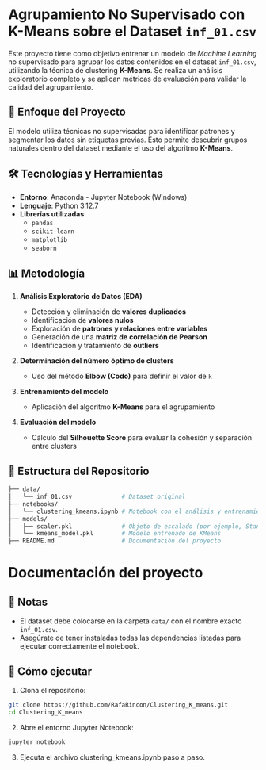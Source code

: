 # Agrupamiento No Supervisado con K-Means sobre el Dataset `inf_01.csv`

Este proyecto tiene como objetivo entrenar un modelo de *Machine Learning* no supervisado para agrupar los datos contenidos en el dataset `inf_01.csv`, utilizando la técnica de clustering **K-Means**. Se realiza un análisis exploratorio completo y se aplican métricas de evaluación para validar la calidad del agrupamiento.

## 🧠 Enfoque del Proyecto

El modelo utiliza técnicas no supervisadas para identificar patrones y segmentar los datos sin etiquetas previas. Esto permite descubrir grupos naturales dentro del dataset mediante el uso del algoritmo **K-Means**.

## 🛠️ Tecnologías y Herramientas

- **Entorno**: Anaconda - Jupyter Notebook (Windows)
- **Lenguaje**: Python 3.12.7
- **Librerías utilizadas**:
  - `pandas`
  - `scikit-learn`
  - `matplotlib`
  - `seaborn`

## 📊 Metodología

1. **Análisis Exploratorio de Datos (EDA)**
   - Detección y eliminación de **valores duplicados**
   - Identificación de **valores nulos**
   - Exploración de **patrones y relaciones entre variables**
   - Generación de una **matriz de correlación de Pearson**
   - Identificación y tratamiento de **outliers**

2. **Determinación del número óptimo de clusters**
   - Uso del método **Elbow (Codo)** para definir el valor de `k`

3. **Entrenamiento del modelo**
   - Aplicación del algoritmo **K-Means** para el agrupamiento

4. **Evaluación del modelo**
   - Cálculo del **Silhouette Score** para evaluar la cohesión y separación entre clusters

## 📁 Estructura del Repositorio
```bash
├── data/
│   └── inf_01.csv              # Dataset original
├── notebooks/
│   └── clustering_kmeans.ipynb # Notebook con el análisis y entrenamiento del modelo
├── models/
│   ├── scaler.pkl              # Objeto de escalado (por ejemplo, StandardScaler)
│   └── kmeans_model.pkl        # Modelo entrenado de KMeans
├── README.md                   # Documentación del proyecto
 ```

# Documentación del proyecto


## 📌 Notas

- El dataset debe colocarse en la carpeta `data/` con el nombre exacto `inf_01.csv`.
- Asegúrate de tener instaladas todas las dependencias listadas para ejecutar correctamente el notebook.

## 🚀 Cómo ejecutar

1. Clona el repositorio:
```bash
git clone https://github.com/RafaRincon/Clustering_K_means.git
cd Clustering_K_means
```
2. Abre el entorno Jupyter Notebook:
```bash
jupyter notebook
```
3. Ejecuta el archivo clustering_kmeans.ipynb paso a paso.
  
